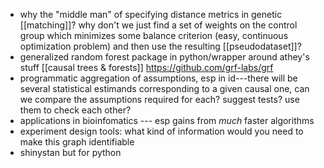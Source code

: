 
- why the "middle man" of specifying distance metrics in genetic [[matching]]? why don't we just find a set of weights on the control group which minimizes some balance criterion (easy, continuous optimization problem) and then use the resulting [[pseudodataset]]?
- generalized random forest package in python/wrapper around athey's stuff [[causal trees & forests]] https://github.com/grf-labs/grf
- programmatic aggregation of assumptions, esp in id---there will be several statistical estimands corresponding to a given causal one, can we compare the assumptions required for each? suggest tests? use them to check each other?
- applications in bioinfomatics --- esp gains from *much* faster algorithms
- experiment design tools: what kind of information would you need to make this graph identifiable
- shinystan but for python